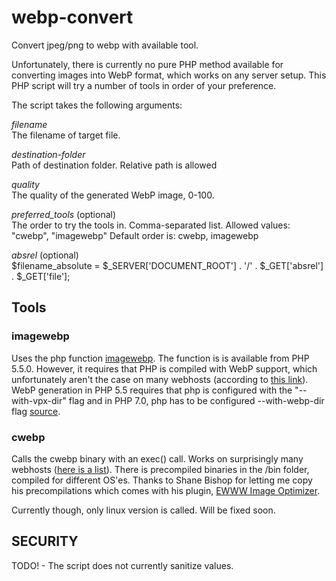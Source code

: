 # webp-convert
Convert jpeg/png to webp with available tool.

Unfortunately, there is currently no pure PHP method available for converting images into WebP format, which works on any server setup. This PHP script will try a number of tools in order of your preference.

The script takes the following arguments:

*filename*\
The filename of target file.

*destination-folder*\
Path of destination folder. Relative path is allowed

*quality*\
The quality of the generated WebP image, 0-100.

*preferred_tools* (optional)\
The order to try the tools in. Comma-separated list.
Allowed values: "cwebp", "imagewebp"
Default order is: cwebp, imagewebp

*absrel* (optional)\
$filename_absolute = $_SERVER['DOCUMENT_ROOT'] . '/' . $_GET['absrel'] . $_GET['file'];


## Tools

### imagewebp
Uses the php function [imagewebp](http://php.net/manual/en/function.imagewebp.php). The function is is available from PHP 5.5.0. However, it requires that PHP is compiled with WebP support, which unfortunately aren't the case on many webhosts (according to [this link](https://stackoverflow.com/questions/25248382/how-to-create-a-webp-image-in-php)). WebP generation in PHP 5.5 requires that php is configured with the "--with-vpx-dir" flag and in PHP 7.0, php has to be configured --with-webp-dir flag [source](http://il1.php.net/manual/en/image.installation.php).

### cwebp
Calls the cwebp binary with an exec() call. Works on surprisingly many webhosts ([here is a list](https://wordpress.org/plugins/ewww-image-optimizer/#installation)). There is precompiled binaries in the /bin folder, compiled for different OS'es. Thanks to Shane Bishop for letting me copy his precompilations which comes with his plugin, [EWWW Image Optimizer](https://ewww.io/).

Currently though, only linux version is called. Will be fixed soon.

## SECURITY
TODO! - The script does not currently sanitize values.


